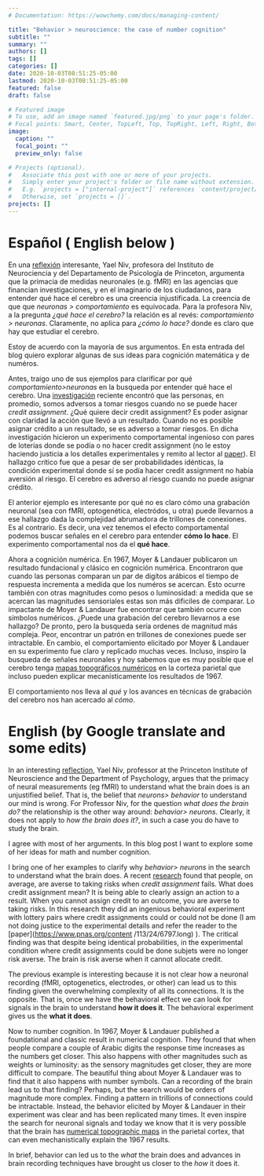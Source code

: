 ```yaml
---
# Documentation: https://wowchemy.com/docs/managing-content/

title: "Behavior > neuroscience: the case of number cognition"
subtitle: ""
summary: ""
authors: []
tags: []
categories: []
date: 2020-10-03T08:51:25-05:00
lastmod: 2020-10-03T08:51:25-05:00
featured: false
draft: false

# Featured image
# To use, add an image named `featured.jpg/png` to your page's folder.
# Focal points: Smart, Center, TopLeft, Top, TopRight, Left, Right, BottomLeft, Bottom, BottomRight.
image:
  caption: ""
  focal_point: ""
  preview_only: false

# Projects (optional).
#   Associate this post with one or more of your projects.
#   Simply enter your project's folder or file name without extension.
#   E.g. `projects = ["internal-project"]` references `content/project/deep-learning/index.md`.
#   Otherwise, set `projects = []`.
projects: []
---
```


# Español ( English below )

En una [reflexión](https://psyarxiv.com/y8mxe/) interesante, Yael Niv, profesora del Instituto de Neurociencia y del Departamento de Psicología de Princeton, argumenta que la primacia de medidas neuronales (e.g. fMRI) en las agencias que financian investigaciones, y en el imaginario de los ciudadanos, para entender qué hace el cerebro es una creencia injustificada. La creencia de que que *neuronas > comportamiento* es equivocada.  Para la profesora Niv, a la pregunta *¿qué hace el cerebro?* la relación es al revés: *comportamiento > neuronas*. Claramente, no aplica para *¿cómo lo hace?* donde es claro que hay que estudiar el cerebro.

Estoy de acuerdo con la mayoría de sus argumentos. En esta entrada del blog quiero explorar algunas de sus ideas para cognición matemática y de numéros. 

Antes, traigo uno de sus ejemplos para clarificar por qué *comportamiento>neuronas* en la busqueda por entender qué hace el cerebro. Una [investigación](https://www.pnas.org/content/113/24/6797.long) reciente encontró que las personas, en promedio, somos adversos a tomar riesgos cuando no se puede hacer *credit assignment*. ¿Qué quiere decir credit assignment? Es poder asignar con claridad la acción que llevó a un resultado. Cuando no es posible asignar crédito a un resultado, se es adverso a tomar riesgos. En dicha investigación hicieron un experimento comportamental ingenioso con pares de loterías donde se podía o no hacer credit assignment (no le estoy haciendo justicia a los detalles experimentales y remito al lector al [paper](https://www.pnas.org/content/113/24/6797.long)). El hallazgo crítico fue que a pesar de ser probabilidades idénticas, la condición experimental donde sí se podía hacer credit assignment no había aversión al riesgo. El cerebro es adverso al riesgo cuando no puede asignar crédito.

El anterior ejemplo es interesante por qué no es claro cómo una grabación neuronal (sea con fMRI, optogenética, electródos, u otra) puede llevarnos a ese hallazgo dada la complejidad abrumadora de trillones de conexiones. Es al contrario. Es decir, una vez tenemos el efecto comportamental podemos buscar señales en el cerebro para entender **cómo lo hace**. El experimento comportamental nos da el **qué hace**. 

Ahora a cognición numérica. En 1967, Moyer & Landauer publicaron un resultado fundacional y clásico en cognición numérica. Encontraron que cuando las personas comparan un par de digítos arábicos el tiempo de respuesta incrementa a medida que los numéros se acercan. Esto ocurre también con otras magnitudes como pesos o luminosidad: a medida que se acercan las magnitudes sensoriales estas son más dificiles de comparar. Lo impactante de Moyer & Landauer fue encontrar que también ocurre con símbolos numéricos. ¿Puede una grabación del cerebro llevarnos a ese hallazgo? De pronto, pero la busqueda sería ordenes de magnitud más compleja. Peor, encontrar un patrón en trillones de conexiones puede ser intractable. En cambio, el comportamiento elicitado por Moyer & Landauer en su experimento fue claro y replicado muchas veces. Incluso, inspiro la busqueda de señales neuronales y hoy sabemos que es muy posible que el cerebro tenga [mapas topográficos numéricos](https://science.sciencemag.org/content/341/6150/1123) en la corteza parietal que incluso pueden explicar mecanísticamente los resultados de 1967. 

El comportamiento nos lleva al *qué* y los avances en técnicas de grabación del cerebro nos han acercado al *cómo*.





# English (by Google translate and some edits)

In an interesting [reflection](https://psyarxiv.com/y8mxe/), Yael Niv, professor at the Princeton Institute of Neuroscience and the Department of Psychology, argues that the primacy of neural measurements (eg fMRI) to understand what the brain does is an unjustified belief. That is, the belief that *neurons> behavior* to understand our mind is wrong. For Professor Niv, for the question *what does the brain do?* the relationship is the other way around: *behavior> neurons*. Clearly, it does not apply to *how the brain does it?*, in such a case you do have to study the brain.

I agree with most of her arguments. In this blog post I want to explore some of her ideas for math and number cognition.

I bring one of her examples to clarify why *behavior> neurons* in the search to understand what the brain does. A recent [research](https://www.pnas.org/content/113/24/6797.long) found that people, on average, are averse to taking risks when *credit assignment* fails. What does credit assignment mean? It is being able to clearly assign an action to a result. When you cannot assign credit to an outcome, you are averse to taking risks. In this research they did an ingenious behavioral experiment with lottery pairs where credit assignments could or could not be done (I am not doing justice to the experimental details and refer the reader to the [paper](https://www.pnas.org/content /113/24/6797.long) ). The critical finding was that despite being identical probabilities, in the experimental condition where credit assignments could be done  subjets were no longer risk averse. The brain is risk averse when it cannot allocate credit.

The previous example is interesting because it is not clear how a neuronal recording (fMRI, optogenetics, electrodes, or other) can lead us to this finding given the overwhelming complexity of all its connections. It is the opposite. That is, once we have the behavioral effect we can look for signals in the brain to understand **how it does it**. The behavioral experiment gives us the **what it does**.

Now to number cognition. In 1967, Moyer & Landauer published a foundational and classic result in numerical cognition. They found that when people compare a couple of Arabic digits the response time increases as the numbers get closer. This also happens with other magnitudes such as weights or luminosity: as the sensory magnitudes get closer, they are more difficult to compare. The beautiful thing about Moyer & Landauer was to find that it also happens with number symbols. Can a recording of the brain lead us to that finding? Perhaps, but the search would be orders of magnitude more complex. Finding a pattern in trillions of connections could be intractable. Instead, the behavior elicited by Moyer & Landauer in their experiment was clear and has been replicated many times. It even inspire the search for neuronal signals and today we know that it is very possible that the brain has [numerical topographic maps](https://science.sciencemag.org/content/341/6150/1123) in the parietal cortex, that can even mechanistically explain the 1967 results. 

In brief, behavior can led us to the *what* the brain does and advances in brain recording techniques have brought us closer to the *how* it does it.